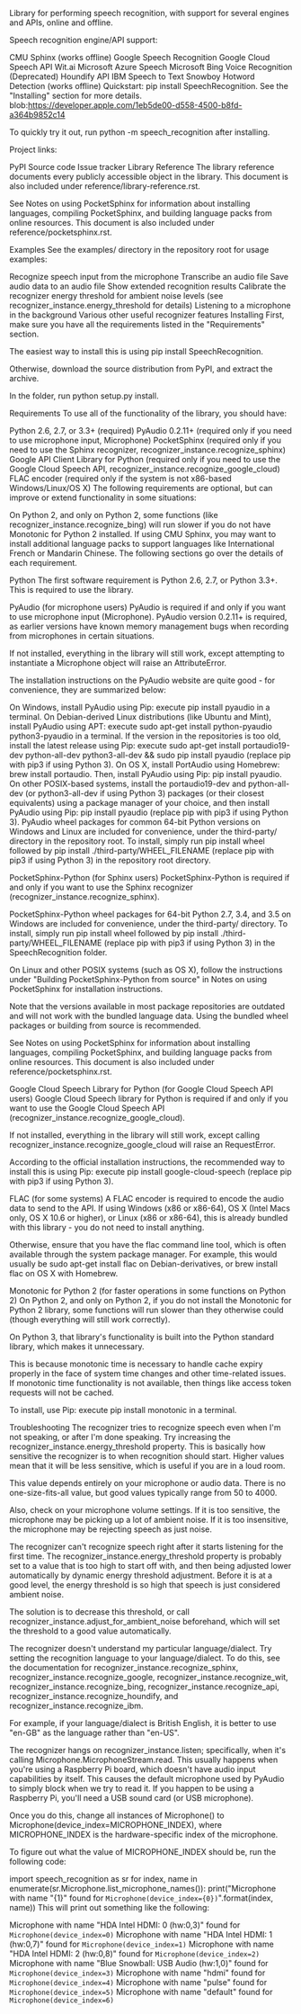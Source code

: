 Library for performing speech recognition, with support for several engines and APIs, online and offline.

Speech recognition engine/API support:

CMU Sphinx (works offline)
Google Speech Recognition
Google Cloud Speech API
Wit.ai
Microsoft Azure Speech
Microsoft Bing Voice Recognition (Deprecated)
Houndify API
IBM Speech to Text
Snowboy Hotword Detection (works offline)
Quickstart: pip install SpeechRecognition. See the "Installing" section for more details.
blob:https://developer.apple.com/1eb5de00-d558-4500-b8fd-a364b9852c14

To quickly try it out, run python -m speech_recognition after installing.

Project links:

PyPI
Source code
Issue tracker
Library Reference
The library reference documents every publicly accessible object in the library. This document is also included under reference/library-reference.rst.

See Notes on using PocketSphinx for information about installing languages, compiling PocketSphinx, and building language packs from online resources. This document is also included under reference/pocketsphinx.rst.

Examples
See the examples/ directory in the repository root for usage examples:

Recognize speech input from the microphone
Transcribe an audio file
Save audio data to an audio file
Show extended recognition results
Calibrate the recognizer energy threshold for ambient noise levels (see recognizer_instance.energy_threshold for details)
Listening to a microphone in the background
Various other useful recognizer features
Installing
First, make sure you have all the requirements listed in the "Requirements" section.

The easiest way to install this is using pip install SpeechRecognition.

Otherwise, download the source distribution from PyPI, and extract the archive.

In the folder, run python setup.py install.

Requirements
To use all of the functionality of the library, you should have:

Python 2.6, 2.7, or 3.3+ (required)
PyAudio 0.2.11+ (required only if you need to use microphone input, Microphone)
PocketSphinx (required only if you need to use the Sphinx recognizer, recognizer_instance.recognize_sphinx)
Google API Client Library for Python (required only if you need to use the Google Cloud Speech API, recognizer_instance.recognize_google_cloud)
FLAC encoder (required only if the system is not x86-based Windows/Linux/OS X)
The following requirements are optional, but can improve or extend functionality in some situations:

On Python 2, and only on Python 2, some functions (like recognizer_instance.recognize_bing) will run slower if you do not have Monotonic for Python 2 installed.
If using CMU Sphinx, you may want to install additional language packs to support languages like International French or Mandarin Chinese.
The following sections go over the details of each requirement.

Python
The first software requirement is Python 2.6, 2.7, or Python 3.3+. This is required to use the library.

PyAudio (for microphone users)
PyAudio is required if and only if you want to use microphone input (Microphone). PyAudio version 0.2.11+ is required, as earlier versions have known memory management bugs when recording from microphones in certain situations.

If not installed, everything in the library will still work, except attempting to instantiate a Microphone object will raise an AttributeError.

The installation instructions on the PyAudio website are quite good - for convenience, they are summarized below:

On Windows, install PyAudio using Pip: execute pip install pyaudio in a terminal.
On Debian-derived Linux distributions (like Ubuntu and Mint), install PyAudio using APT: execute sudo apt-get install python-pyaudio python3-pyaudio in a terminal.
If the version in the repositories is too old, install the latest release using Pip: execute sudo apt-get install portaudio19-dev python-all-dev python3-all-dev && sudo pip install pyaudio (replace pip with pip3 if using Python 3).
On OS X, install PortAudio using Homebrew: brew install portaudio. Then, install PyAudio using Pip: pip install pyaudio.
On other POSIX-based systems, install the portaudio19-dev and python-all-dev (or python3-all-dev if using Python 3) packages (or their closest equivalents) using a package manager of your choice, and then install PyAudio using Pip: pip install pyaudio (replace pip with pip3 if using Python 3).
PyAudio wheel packages for common 64-bit Python versions on Windows and Linux are included for convenience, under the third-party/ directory in the repository root. To install, simply run pip install wheel followed by pip install ./third-party/WHEEL_FILENAME (replace pip with pip3 if using Python 3) in the repository root directory.

PocketSphinx-Python (for Sphinx users)
PocketSphinx-Python is required if and only if you want to use the Sphinx recognizer (recognizer_instance.recognize_sphinx).

PocketSphinx-Python wheel packages for 64-bit Python 2.7, 3.4, and 3.5 on Windows are included for convenience, under the third-party/ directory. To install, simply run pip install wheel followed by pip install ./third-party/WHEEL_FILENAME (replace pip with pip3 if using Python 3) in the SpeechRecognition folder.

On Linux and other POSIX systems (such as OS X), follow the instructions under "Building PocketSphinx-Python from source" in Notes on using PocketSphinx for installation instructions.

Note that the versions available in most package repositories are outdated and will not work with the bundled language data. Using the bundled wheel packages or building from source is recommended.

See Notes on using PocketSphinx for information about installing languages, compiling PocketSphinx, and building language packs from online resources. This document is also included under reference/pocketsphinx.rst.

Google Cloud Speech Library for Python (for Google Cloud Speech API users)
Google Cloud Speech library for Python is required if and only if you want to use the Google Cloud Speech API (recognizer_instance.recognize_google_cloud).

If not installed, everything in the library will still work, except calling recognizer_instance.recognize_google_cloud will raise an RequestError.

According to the official installation instructions, the recommended way to install this is using Pip: execute pip install google-cloud-speech (replace pip with pip3 if using Python 3).

FLAC (for some systems)
A FLAC encoder is required to encode the audio data to send to the API. If using Windows (x86 or x86-64), OS X (Intel Macs only, OS X 10.6 or higher), or Linux (x86 or x86-64), this is already bundled with this library - you do not need to install anything.

Otherwise, ensure that you have the flac command line tool, which is often available through the system package manager. For example, this would usually be sudo apt-get install flac on Debian-derivatives, or brew install flac on OS X with Homebrew.

Monotonic for Python 2 (for faster operations in some functions on Python 2)
On Python 2, and only on Python 2, if you do not install the Monotonic for Python 2 library, some functions will run slower than they otherwise could (though everything will still work correctly).

On Python 3, that library's functionality is built into the Python standard library, which makes it unnecessary.

This is because monotonic time is necessary to handle cache expiry properly in the face of system time changes and other time-related issues. If monotonic time functionality is not available, then things like access token requests will not be cached.

To install, use Pip: execute pip install monotonic in a terminal.

Troubleshooting
The recognizer tries to recognize speech even when I'm not speaking, or after I'm done speaking.
Try increasing the recognizer_instance.energy_threshold property. This is basically how sensitive the recognizer is to when recognition should start. Higher values mean that it will be less sensitive, which is useful if you are in a loud room.

This value depends entirely on your microphone or audio data. There is no one-size-fits-all value, but good values typically range from 50 to 4000.

Also, check on your microphone volume settings. If it is too sensitive, the microphone may be picking up a lot of ambient noise. If it is too insensitive, the microphone may be rejecting speech as just noise.

The recognizer can't recognize speech right after it starts listening for the first time.
The recognizer_instance.energy_threshold property is probably set to a value that is too high to start off with, and then being adjusted lower automatically by dynamic energy threshold adjustment. Before it is at a good level, the energy threshold is so high that speech is just considered ambient noise.

The solution is to decrease this threshold, or call recognizer_instance.adjust_for_ambient_noise beforehand, which will set the threshold to a good value automatically.

The recognizer doesn't understand my particular language/dialect.
Try setting the recognition language to your language/dialect. To do this, see the documentation for recognizer_instance.recognize_sphinx, recognizer_instance.recognize_google, recognizer_instance.recognize_wit, recognizer_instance.recognize_bing, recognizer_instance.recognize_api, recognizer_instance.recognize_houndify, and recognizer_instance.recognize_ibm.

For example, if your language/dialect is British English, it is better to use "en-GB" as the language rather than "en-US".

The recognizer hangs on recognizer_instance.listen; specifically, when it's calling Microphone.MicrophoneStream.read.
This usually happens when you're using a Raspberry Pi board, which doesn't have audio input capabilities by itself. This causes the default microphone used by PyAudio to simply block when we try to read it. If you happen to be using a Raspberry Pi, you'll need a USB sound card (or USB microphone).

Once you do this, change all instances of Microphone() to Microphone(device_index=MICROPHONE_INDEX), where MICROPHONE_INDEX is the hardware-specific index of the microphone.

To figure out what the value of MICROPHONE_INDEX should be, run the following code:

import speech_recognition as sr
for index, name in enumerate(sr.Microphone.list_microphone_names()):
    print("Microphone with name \"{1}\" found for `Microphone(device_index={0})`".format(index, name))
This will print out something like the following:

Microphone with name "HDA Intel HDMI: 0 (hw:0,3)" found for `Microphone(device_index=0)`
Microphone with name "HDA Intel HDMI: 1 (hw:0,7)" found for `Microphone(device_index=1)`
Microphone with name "HDA Intel HDMI: 2 (hw:0,8)" found for `Microphone(device_index=2)`
Microphone with name "Blue Snowball: USB Audio (hw:1,0)" found for `Microphone(device_index=3)`
Microphone with name "hdmi" found for `Microphone(device_index=4)`
Microphone with name "pulse" found for `Microphone(device_index=5)`
Microphone with name "default" found for `Microphone(device_index=6)`
